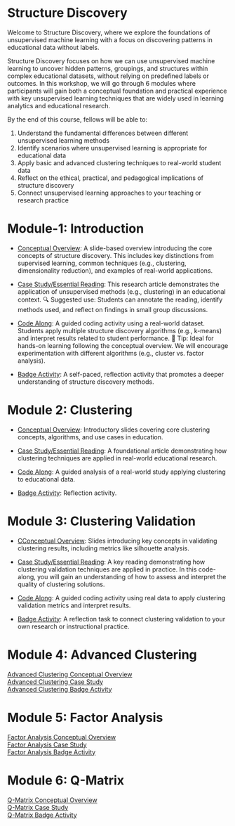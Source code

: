 # Structure Discovery
Welcome to Structure Discovery, where we explore the foundations of unsupervised machine learning with a focus on discovering patterns in educational data without labels.

Structure Discovery focuses on how we can use unsupervised machine learning to uncover hidden patterns, groupings, and structures within complex educational datasets, without relying on predefined labels or outcomes. In this workshop, we will go through 6 modules where participants will gain both a conceptual foundation and practical experience with key unsupervised learning techniques that are widely used in learning analytics and educational research.

By the end of this course, fellows will be able to:

1. Understand the fundamental differences between different unsupervised learning methods
2. Identify scenarios where unsupervised learning is appropriate for educational data
3. Apply basic and advanced clustering techniques to real-world student data
4. Reflect on the ethical, practical, and pedagogical implications of structure discovery
5. Connect unsupervised learning approaches to your teaching or research practice

# Module-1: Introduction  
* [Conceptual Overview](http://localhost:6695/#/title-slide): A slide-based overview introducing the core concepts of structure discovery. This includes key distinctions from supervised learning, common techniques (e.g., clustering, dimensionality reduction), and examples of real-world applications.
* [Case Study/Essential Reading](https://github.com/laser-institute/UNsupervised-machine-learning/blob/master/Module-1-Intro/lit/Rahman%20et%20al.%20(2024)%20Case%20Review.pdf): This research article demonstrates the application of unsupervised methods (e.g., clustering) in an educational context.
    🔍 Suggested use: Students can annotate the reading, identify methods used, and reflect on findings in small group discussions.

* [Code Along](https://laserkt.quarto.pub/unsupervised-learning-activity---student-performance-with-assistments-b0d3/): A guided coding activity using a real-world dataset. Students apply multiple structure discovery algorithms (e.g., k-means) and interpret results related to student performance.
  🧠 Tip: Ideal for hands-on learning following the conceptual overview. We will encourage experimentation with different algorithms (e.g., cluster vs. factor analysis).
  
* [Badge Activity](https://laserkt.quarto.pub/module-1-badge-discovering-patterns-without-labels-03e7/): A self-paced, reflection activity that promotes a deeper understanding of structure discovery methods.

# Module 2: Clustering  
* [Conceptual Overview](https://laserkt.quarto.pub/module-7-unsupervised-machine-learning-400b/#/title-slide): Introductory slides covering core clustering concepts, algorithms, and use cases in education.

* [Case Study/Essential Reading](https://github.com/laser-institute/Structure_Discovery/blob/master/Module-2-Clustering/lit/kmeans%20case%20study.pdf): A foundational article demonstrating how clustering techniques are applied in real-world educational research.

* [Code Along](https://laserkt.quarto.pub/module-2-case-review-activity-clustering-9c4d/): A guided analysis of a real-world study applying clustering to educational data.

* [Badge Activity](https://laserkt.quarto.pub/module-2-badge-activity-094f/): Reflection activity.

# Module 3: Clustering Validation  
* [CConceptual Overview](https://laserkt.quarto.pub/module-3-clustering-validation-03d9/#/title-slide): Slides introducing key concepts in validating clustering results, including metrics like silhouette analysis.

* [Case Study/Essential Reading](): A key reading demonstrating how clustering validation techniques are applied in practice. In this code-along, you will gain an understanding of how to assess and interpret the quality of clustering solutions.

* [Code Along](https://laserkt.quarto.pub/module-3-case-review-activity-clustering-validation-9bcb/): A guided coding activity using real data to apply clustering validation metrics and interpret results.

* [Badge Activity](https://laserkt.quarto.pub/module-3-badge-activity-2b85/): A reflection task to connect clustering validation to your own research or instructional practice.

# Module 4: Advanced Clustering  
[Advanced Clustering Conceptual Overview](https://laserkt.quarto.pub/module-4-advanced-cluster-analysis-1b4f/#/title-slide)  
[Advanced Clustering Case Study](https://laserkt.quarto.pub/module-4-case-review-activity-advanced-clustering-f273/)  
[Advanced Clustering Badge Activity](https://laserkt.quarto.pub/module-4-badge-activity-27bc/)  

# Module 5: Factor Analysis  
[Factor Analysis Conceptual Overview](https://laserkt.quarto.pub/module-5-factor-analysis/#/title-slide)  
[Factor Analysis Case Study](https://laserkt.quarto.pub/module-5-case-review-activity-factor-analysis-23e4/)   
[Factor Analysis Badge Activity](https://laserkt.quarto.pub/module-5-badge-activity-e182/)  

# Module 6: Q-Matrix  
[Q-Matrix Conceptual Overview](https://laserkt.quarto.pub/module-6-q-matrix/#/title-slide)  
[Q-Matrix Case Study](https://laserkt.quarto.pub/module-6-case-review-activity-q-matrix-ea57/)  
[Q-Matrix Badge Activity](https://laserkt.quarto.pub/module-6-badge-activity/)  
